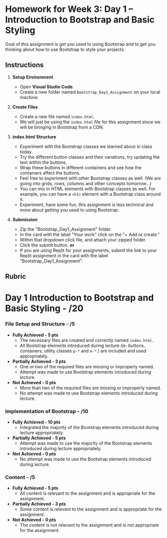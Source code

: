 # Homework for Week 3: Day 1 – Introduction to Bootstrap and Basic Styling

Goal of this assignment is get you used to using Bootstrap and to get you thinking about how to use Bootstrap to style your projects.

## Instructions

1. **Setup Environment**

   - Open **Visual Studio Code**.
   - Create a new folder named `Bootstrap_Day1_Assignment` on your local machine.

2. **Create Files**

    - Create a new file named `index.html`.
    - We will just be using the `index.html` file for this assignment since we will be bringing in Bootstrap from a CDN.

3. **index.html Structure**

    - Experiment with the Bootstrap classes we learned about in class today.
    - Try the different button classes and their variations, try updating the text within the buttons.
    - Wrap these buttons in different containers and see how the containers affect the buttons.
    - Feel free to experiment with other Bootstrap classes as well. (We are going into grids, rows, columns and other concepts tomorrow...)
    - You can mix in HTML elements with Bootstrap classes as well. For example, you can have a `<h1>` element with a Bootstrap class around it.
    - Experiment, have some fun, this assignment is less technical and more about getting you used to using Bootstrap.

4. **Submission**

    - Zip the "Bootstrap_Day1_Assignment" folder.
    - In the card with the label "Your work" click on the "+ Add or create."
    - Within that dropdown click file, and attach your zipped folder.
    - Click the submit button.
      **or**
    - If you are using Replit for your assignments, submit the link to your Replit assignment in the card with the label "Bootstrap_Day1_Assignment".

## Rubric

# Day 1 Introduction to Bootstrap and Basic Styling - /20

### File Setup and Structure - /5

- **Fully Achieved - 5 pts**
  - The necessary files are created and correctly named `index.html`.
  - All Bootstrap elements introduced during lecture (ie. buttons, containers, utility classes `p-*` and `m-*`.) are included and used appropriately.
- **Partially Achieved - 3 pts**
  - One or two of the required files are missing or improperly named.
  - Attempt was made to use Bootstrap elements introduced during lecture.
- **Not Achieved - 0 pts**
  - More than two of the required files are missing or improperly named.
  - No attempt was made to use Bootstrap elements introduced during lecture.

### Implementation of Bootstrap - /10

- **Fully Achieved - 10 pts**
  - Integrated the majority of the Bootstrap elements introduced during lecture appropriately.
- **Partially Achieved - 5 pts**
  - Attempt was made to use the majority of the Bootstrap elements introduced during lecture appropriately.
- **Not Achieved - 0 pts**
  - No attempt was made to use the Bootstrap elements introduced during lecture.

### Content - /5

- **Fully Achieved - 5 pts**
  - All content is relevant to the assignment and is appropriate for the assignment.
- **Partially Achieved - 3 pts**  
  - Some content is relevant to the assignment and is appropriate for the assignment.
- **Not Achieved - 0 pts**
  - The content is not relevant to the assignment and is not appropriate for the assignment.

